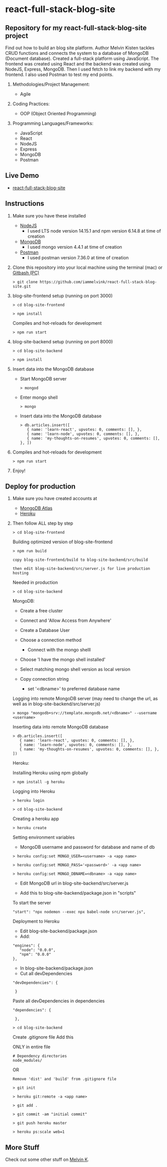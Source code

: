 # react-full-stack-blog-site

## Repository for my react-full-stack-blog-site project

Find out how to build an blog site platform. Author Melvin Kisten tackles CRUD functions and connects the system to a database of MongoDB (Document database). Created a full-stack platform using JavaScript. The frontend was created using React and the backend was created using NodeJS, Express, MongoDB. Then I used fetch to link my backend with my frontend. I also used Postman to test my end points. 

1. Methodologies/Project Management:

   - Agile

2. Coding Practices:

   - OOP (Object Oriented Programming)

3. Programming Languages/Frameworks:
   - JavaScript
   - React
   - NodeJS
   - Express
   - MongoDB
   - Postman

## Live Demo

- [react-full-stack-blog-site](https://react-full-stack-blog-site.herokuapp.com/ "react-full-stack-blog-site")

## Instructions

1. Make sure you have these installed

   - [NodeJS](https://nodejs.org/en/download/ "NodeJS")
      - I used LTS node version 14.15.1 and npm version 6.14.8 at time of creation
   - [MongoDB](https://www.mongodb.com/try/download/community "MongoDB")
      - I used mongo version 4.4.1 at time of creation
   - [Postman](https://www.postman.com/downloads/ "Postman")
      - I used postman version 7.36.0 at time of creation

2. Clone this repository into your local machine using the terminal (mac) or [Gitbash (PC)](https://git-scm.com/download/win "Gitbash (PC)")

   ```
   > git clone https://github.com/iammelvink/react-full-stack-blog-site.git
   ```

3. blog-site-frontend setup (running on port 3000)
   ```
   > cd blog-site-frontend
   ```

   ```
   > npm install
   ```

   Compiles and hot-reloads for development
   ```
   > npm run start
   ```

4. blog-site-backend setup (running on port 8000)
   ```
   > cd blog-site-backend
   ```

   ```
   > npm install
   ```

5. Insert data into the MongoDB database
   - Start MongoDB server
      ```
      > mongod
      ```

   - Enter mongo shell
      ```
      > mongo
      ```

   - Insert data into the MongoDB database
      ```
      > db.articles.insert([ 
         { name: 'learn-react', upvotes: 0, comments: [], }, 
         { name: 'learn-node', upvotes: 0, comments: [], }, 
         { name: 'my-thoughts-on-resumes', upvotes: 0, comments: [], }, ])
      ```

6. Compiles and hot-reloads for development
   ```
   > npm run start
   ```

7. Enjoy!

## Deploy for production

1. Make sure you have created accounts at

   - [MongoDB Atlas](https://www.mongodb.com/cloud/atlas/register "MongoDB Atlas")
   - [Heroku](https://signup.heroku.com/login "Heroku")

2. Then follow ALL step by step

   ```
   > cd blog-site-frontend
   ```

   Building optimized version of blog-site-frontend

   ```
   > npm run build
   ```

   ```
   copy blog-site-frontend/build to blog-site-backend/src/build
   ```

   ```
   then edit blog-site-backend/src/server.js for live production hosting
   ```

   Needed in production

   ```
   > cd blog-site-backend
   ```

   MongoDB:

   - Create a free cluster

   - Connect and 'Allow Access from Anywhere'

   - Create a Database User

   - Choose a connection method
      - Connect with the mongo shelll
   
   - Choose 'I have the mongo shell installed'

   - Select matching mongo shell version as local version

   - Copy connection string
      - set '\<dbname>\' to preferred database name

   Logging into remote MongoDB server (may need to change the url,
   as well as in blog-site-backend/src/server.js)

   ```
   > mongo "mongodb+srv://template.mongodb.net/<dbname>" --username <username>
   ```

   Inserting data into remote MongoDB database

   ```
   > db.articles.insert([ 
      { name: 'learn-react', upvotes: 0, comments: [], }, 
      { name: 'learn-node', upvotes: 0, comments: [], }, 
      { name: 'my-thoughts-on-resumes', upvotes: 0, comments: [], }, ])
   ```

   Heroku:

   Installing Heroku using npm globally

   ```
   > npm install -g heroku
   ```

   Logging into Heroku

   ```
   > heroku login
   ```

   ```
   > cd blog-site-backend
   ```

   Creating a heroku app

   ```
   > heroku create
   ```

   Setting environment variables
   - MongoDB username and password for database and name of db

   ```
   > heroku config:set MONGO_USER=<username> -a <app name>
   ```

   ```
   > heroku config:set MONGO_PASS='<password>' -a <app name>
   ```

   ```
   > heroku config:set MONGO_DBNAME=<dbname> -a <app name>
   ```

   - Edit MongoDB url in blog-site-backend/src/server.js

   - Add this to blog-site-backend/package.json in "scripts"

   To start the server

   ```
   "start": "npx nodemon --exec npx babel-node src/server.js",
   ```

   Deployment to Heroku

   - Edit blog-site-backend/package.json
   - Add:

   ```
   "engines": {
      "node": "0.0.0",
      "npm": "0.0.0"
   },
   ```

   - In blog-site-backend/package.json
   - Cut all devDependencies

   ```
   "devDependencies": {

    }
   ```
   Paste all devDependencies in dependencies

   ```
   "dependencies": {

    },
   ```

   ```
   > cd blog-site-backend
   ```

   Create .gitignore file
   Add this

   ONLY in entire file

   ```
   # Dependency directories
   node_modules/
   ```

   OR

   ```
   Remove 'dist' and 'build' from .gitignore file
   ```

   ```
   > git init
   ```

   ```
   > heroku git:remote -a <app name>
   ```

   ```
   > git add .
   ```

   ```
   > git commit -am "initial commit"
   ```

   ```
   > git push heroku master
   ```

   ```
   > heroku ps:scale web=1
   ```

## More Stuff

Check out some other stuff on [Melvin K](https://github.com/iammelvink "Melvin K GitHub page").
